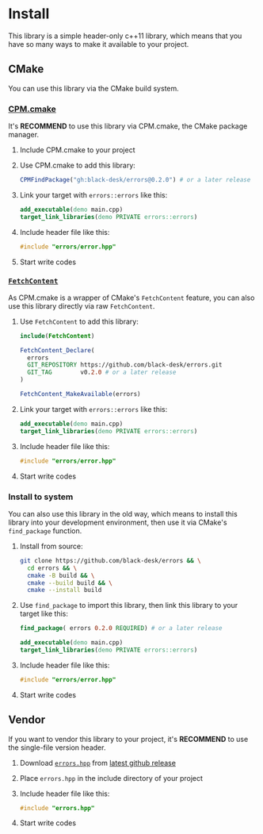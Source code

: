 # Install

This library is a simple header-only c++11 library,
which means that you have so many ways to make it available to your project.

## CMake

You can use this library via the CMake build system.

### [CPM.cmake](https://github.com/cpm-cmake/CPM.cmake)

It's **RECOMMEND** to use this library via CPM.cmake, the CMake package manager.

1. Include CPM.cmake to your project
2. Use CPM.cmake to add this library:

   ```cmake
   CPMFindPackage("gh:black-desk/errors@0.2.0") # or a later release
   ```

3. Link your target with `errors::errors` like this:

   ```cmake
   add_executable(demo main.cpp)
   target_link_libraries(demo PRIVATE errors::errors)
   ```

4. Include header file like this:

   ```cpp
   #include "errors/error.hpp"
   ```

5. Start write codes

### [`FetchContent`](https://cmake.org/cmake/help/latest/module/FetchContent.html)

As CPM.cmake is a wrapper of CMake's `FetchContent` feature,
you can also use this library directly via raw `FetchContent`.

1. Use `FetchContent` to add this library:

   ```cmake
   include(FetchContent)

   FetchContent_Declare(
     errors
     GIT_REPOSITORY https://github.com/black-desk/errors.git
     GIT_TAG        v0.2.0 # or a later release
   )

   FetchContent_MakeAvailable(errors)
   ```

2. Link your target with `errors::errors` like this:

   ```cmake
   add_executable(demo main.cpp)
   target_link_libraries(demo PRIVATE errors::errors)
   ```

3. Include header file like this:

   ```cpp
   #include "errors/error.hpp"
   ```

4. Start write codes

### Install to system

You can also use this library in the old way,
which means to install this library into your development environment,
then use it via CMake's `find_package` function.

1. Install from source:

   ```bash
   git clone https://github.com/black-desk/errors && \
     cd errors && \
     cmake -B build && \
     cmake --build build && \
     cmake --install build
   ```

2. Use `find_package` to import this library,
   then link this library to your target like this:

   ```cmake
   find_package( errors 0.2.0 REQUIRED) # or a later release

   add_executable(demo main.cpp)
   target_link_libraries(demo PRIVATE errors::errors)
   ```

3. Include header file like this:

   ```cpp
   #include "errors/error.hpp"
   ```

4. Start write codes

## Vendor

If you want to vendor this library to your project,
it's **RECOMMEND** to use the single-file version header.

1. Download [`errors.hpp`](https://github.com/black-desk/errors/releases/latest/download/errors.hpp)
   from [latest github release](https://github.com/black-desk/errors/releases/latest)

2. Place `errors.hpp` in the include directory of your project

3. Include header file like this:

   ```cpp
   #include "errors.hpp"
   ```

4. Start write codes
